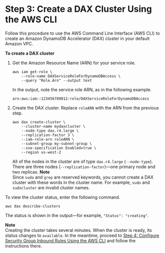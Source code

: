 # Step 3: Create a DAX Cluster Using the AWS CLI<a name="DAX.create-cluster.cli.create-cluster"></a>

Follow this procedure to use the AWS Command Line Interface \(AWS CLI\) to create an Amazon DynamoDB Accelerator \(DAX\) cluster in your default Amazon VPC\.

**To create a DAX cluster**

1. Get the Amazon Resource Name \(ARN\) for your service role\.

   ```
   aws iam get-role \
       --role-name DAXServiceRoleForDynamoDBAccess \
       --query "Role.Arn" --output text
   ```

   In the output, note the service role ARN, as in the following example\.

   `arn:aws:iam::123456789012:role/DAXServiceRoleForDynamoDBAccess`

1. Create the DAX cluster\. Replace `roleARN` with the ARN from the previous step\.

   ```
   aws dax create-cluster \
       --cluster-name mydaxcluster \
       --node-type dax.r4.large \
       --replication-factor 3 \
       --iam-role-arn roleARN \
       --subnet-group my-subnet-group \
       --sse-specification Enabled=true \
       --region us-west-2
   ```

   All of the nodes in the cluster are of type `dax.r4.large` \(`--node-type`\)\. There are three nodes \(`--replication-factor`\)—one primary node and two replicas\.
**Note**  
Since `sudo` and `grep` are reserved keywords, you cannot create a DAX cluster with these words in the cluster name\. For example, `sudo` and `sudocluster` are invalid cluster names\.

To view the cluster status, enter the following command\.

```
aws dax describe-clusters
```

The status is shown in the output—for example, `"Status": "creating"`\.

**Note**  
Creating the cluster takes several minutes\. When the cluster is ready, its status changes to `available`\. In the meantime, proceed to [Step 4: Configure Security Group Inbound Rules Using the AWS CLI](DAX.create-cluster.cli.configure-inbound-rules.md) and follow the instructions there\.